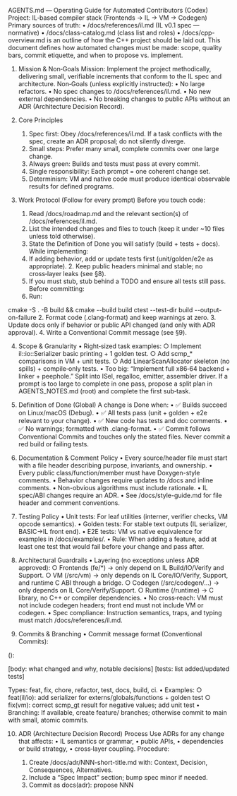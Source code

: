 AGENTS.md — Operating Guide for Automated Contributors (Codex)
Project: IL‑based compiler stack (Frontends → IL → VM → Codegen)
Primary sources of truth:
	• /docs/references/il.md (IL v0.1 spec — normative)
	• /docs/class-catalog.md (class list and roles)
	• /docs/cpp-overview.md is an outline of how the C++ project should be laid out.
This document defines how automated changes must be made: scope, quality bars, commit etiquette, and when to propose vs. implement.

1) Mission & Non‑Goals
Mission: Implement the project methodically, delivering small, verifiable increments that conform to the IL spec and architecture.
Non‑Goals (unless explicitly instructed):
	• No large refactors.
	• No spec changes to /docs/references/il.md.
	• No new external dependencies.
	• No breaking changes to public APIs without an ADR (Architecture Decision Record).

2) Core Principles
	1. Spec first: Obey /docs/references/il.md. If a task conflicts with the spec, create an ADR proposal; do not silently diverge.
	2. Small steps: Prefer many small, complete commits over one large change.
	3. Always green: Builds and tests must pass at every commit.
	4. Single responsibility: Each prompt = one coherent change set.
	5. Determinism: VM and native code must produce identical observable results for defined programs.

3) Work Protocol (Follow for every prompt)
Before you touch code:
	1. Read /docs/roadmap.md and the relevant section(s) of /docs/references/il.md.
	2. List the intended changes and files to touch (keep it under ~10 files unless told otherwise).
	3. State the Definition of Done you will satisfy (build + tests + docs).
While implementing:
	1. If adding behavior, add or update tests first (unit/golden/e2e as appropriate).
        2. Keep public headers minimal and stable; no cross‑layer leaks (see §8).
	3. If you must stub, stub behind a TODO and ensure all tests still pass.
Before committing:
	1. Run:

cmake -S . -B build && cmake --build build
ctest --test-dir build --output-on-failure
	2. Format code (.clang-format) and keep warnings at zero.
	3. Update docs only if behavior or public API changed (and only with ADR approval).
        4. Write a Conventional Commit message (see §9).

4) Scope & Granularity
	• Right‑sized task examples:
		○ Implement il::io::Serializer basic printing + 1 golden test.
		○ Add scmp_* comparisons in VM + unit tests.
		○ Add LinearScanAllocator skeleton (no spills) + compile‑only tests.
	• Too big: “Implement full x86‑64 backend + linker + peephole.” Split into ISel, regalloc, emitter, assembler driver.
If a prompt is too large to complete in one pass, propose a split plan in AGENTS_NOTES.md (root) and complete the first sub‑task.

5) Definition of Done (Global)
A change is Done when:
	• ✅ Builds succeed on Linux/macOS (Debug).
	• ✅ All tests pass (unit + golden + e2e relevant to your change).
	• ✅ New code has tests and doc comments.
	• ✅ No warnings; formatted with .clang-format.
	• ✅ Commit follows Conventional Commits and touches only the stated files.
Never commit a red build or failing tests.

6) Documentation & Comment Policy
        • Every source/header file must start with a file header describing purpose, invariants, and ownership.
        • Every public class/function/member must have Doxygen-style comments.
        • Behavior changes require updates to /docs and inline comments.
        • Non-obvious algorithms must include rationale.
        • IL spec/ABI changes require an ADR.
        • See /docs/style-guide.md for file header and comment conventions.

7) Testing Policy
	• Unit tests: For leaf utilities (interner, verifier checks, VM opcode semantics).
	• Golden tests: For stable text outputs (IL serializer, BASIC→IL front end).
	• E2E tests: VM vs native equivalence for examples in /docs/examples/.
	• Rule: When adding a feature, add at least one test that would fail before your change and pass after.

8) Architectural Guardrails
	• Layering (no exceptions unless ADR approved):
		○ Frontends (fe/*) → only depend on IL Build/IO/Verify and Support.
		○ VM (/src/vm) → only depends on IL Core/IO/Verify, Support, and runtime C ABI through a bridge.
		○ Codegen (/src/codegen/...) → only depends on IL Core/Verify/Support.
		○ Runtime (/runtime) → C library, no C++ or compiler dependencies.
	• No cross‑reach: VM must not include codegen headers; front end must not include VM or codegen.
	• Spec compliance: Instruction semantics, traps, and typing must match /docs/references/il.md.

9) Commits & Branching
	• Commit message format (Conventional Commits):

<type>(<scope>): <short summary>

[body: what changed and why, notable decisions]
[tests: list added/updated tests]

Types: feat, fix, chore, refactor, test, docs, build, ci.
	• Examples:
		○ feat(il/io): add serializer for externs/globals/functions + golden test
		○ fix(vm): correct scmp_gt result for negative values; add unit test
	• Branching: If available, create feature/<slug> branches; otherwise commit to main with small, atomic commits.

10) ADR (Architecture Decision Record) Process
Use ADRs for any change that affects:
	• IL semantics or grammar,
	• public APIs,
	• dependencies or build strategy,
	• cross‑layer coupling.
Procedure:
	1. Create /docs/adr/NNN-short-title.md with: Context, Decision, Consequences, Alternatives.
	2. Include a “Spec Impact” section; bump spec minor if needed.
	3. Commit as docs(adr): propose NNN <title>.
	4. Do not implement the change until approved (future prompt).

11) Coding Standards (C++20)
	• Use RAII and smart pointers (std::unique_ptr); avoid raw new/delete.
	• No exceptions thrown across library boundaries; prefer Result<T> or diagnostics.
	• Keep headers self‑contained; minimize includes; use forward declarations.
	• Keep data types compact (e.g., tagged unions for Value/Slot).
	• Public headers must have brief doc comments describing invariants and ownership.
C Runtime: C99, stable ABI, no dynamic global state visible to C++ layers.

12) Quality Gates (per area)
IL Core
	• Types/opcodes stable; serializer prints deterministically.
	• Verifier checks block terminators, operand types, call signatures.
Parser/Serializer
	• Round‑trip (parse → print → parse → print) retains semantics.
VM
	• Op semantics match spec (including traps).
	• --trace prints function/block/op with values (when implemented).
Codegen
	• Conforms to SysV x86‑64 ABI (Phase 1).
	• Linear‑scan allocator documented; spills covered by tests when enabled.
Front End (BASIC)
	• Lowers to IL patterns defined in spec.
	• Golden tests: BASIC input → IL output.
Tools
	• ilc -emit-il, -run, -S behave consistently.
	• il-verify exits non‑zero on errors with clear messages.

13) Dependencies & Tooling
        • C++20 standard; Clang is the canonical toolchain; GCC optional for testing.
	• Allowed third‑party (vendored if needed): fmt, CLI11/lyra, Catch2 or gtest.
	• Do not add new dependencies without ADR.
Build & Test Commands (must run before every commit):

cmake -S . -B build
cmake --build build -j
ctest --test-dir build --output-on-failure

14) Compiler Preference
        • Use Clang as the canonical compiler for building, testing, and CI.
        • GCC builds may be added in CI, but Clang must pass first.
        • On macOS, Apple Clang is default; on Linux, use clang/clang++; on Windows, prefer clang-cl.

15) Handling Unknowns & Ambiguities
	• If the spec is unclear, do not improvise in code.
	• Draft an ADR proposal or add a non‑semantic TODO with a question in code and a note in AGENTS_NOTES.md.
	• Keep the build green. Prefer stubs returning explicit “unimplemented” errors over partial features.

16) Logging, Errors, and Traps
	• Diagnostics should include function, block label, and (if present) SourceLoc.
	• VM traps: raise a structured error; top‑level prints message and returns non‑zero.
	• No noisy logging by default. Add --trace/--trace-calls flags rather than ad‑hoc prints.

17) Performance Hygiene
	• Prefer contiguous containers (std::vector) for IR and VM frames.
	• Avoid per‑instruction heap allocations; use arenas.
	• Only micro‑optimize with measurements; add benchmarks later (out of scope for v1).

18) File Ownership & “Do Not Touch” List
	• Do not modify /docs/references/il.md without an ADR.
	• Do not change CI workflows to skip tests.
	• Do not change license headers or project metadata.

19) Templates & Checklists
Pull/Commit Checklist (copy into commit body):
        - [ ] Built on macOS/Linux (Debug).
        - [ ] ctest passed.
        - [ ] Added/updated tests.
        - [ ] Code formatted; no new warnings.
        - [ ] No spec/API deviation (or ADR attached).
        - [ ] Docs updated if behavior/API changed.
        - [ ] Updated docs/comments per policy.
        - [ ] Added/updated file headers.
New Class Header Template:

// <path>/<Name>.h
#pragma once
#include <...>
/// @brief <one-sentence purpose>
/// @invariant <key invariants>
/// @ownership <ownership model>
/// @notes <links to spec/docs>
namespace il::core {
class Name {
public:
  // public API
private:
  // representation
};
} // namespace il::core
Test Naming: tests/unit/test_<area>_<thing>.cpp, tests/golden/<case>.il, tests/e2e/<scenario>.cmake.

20) Prompt Template (How to respond to tasks)
When given a task/prompt, respond in this structure:
	1. Plan: bullet list of steps and files to touch.
	2. Changes: concise explanation of the implementation approach and any assumptions.
	3. Diff Summary: list of created/modified files.
	4. Commands: the exact build/test commands you ran.
	5. Results: build output summary and test results (pass/fail).
	6. Next Steps: 2–3 suggested follow‑ups (optional).
	7. Commit Message: Conventional Commit block.

21) Recovery From Failures
	• If tests fail, fix or revert within the same prompt.
	• If a change is too big, split and commit the finished subset; leave a clear TODO and a note in AGENTS_NOTES.md.
	• Never leave the repository unbuildable.

22) Security & Safety
	• No network calls, no file I/O outside the project workspace unless required by tests.
	• No dynamic code execution or shelling out beyond the documented toolchain (compiler, linker, CMake, ctest).
	• Treat all inputs (including IL text) as untrusted — verify before execution.

End of AGENTS.md

